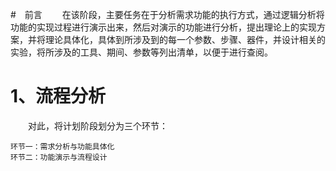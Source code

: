 #　前言
&#8195;&#8195;在该阶段，主要任务在于分析需求功能的执行方式，通过逻辑分析将功能的实现过程进行演示出来，然后对演示的功能进行分析，提出理论上的实现方案，并将理论具体化，具体到所涉及到的每一个参数、步骤、器件，并设计相关的实验，将所涉及的工具、期间、参数等列出清单，以便于进行查阅。

# 1、流程分析
&#8195;&#8195;对此，将计划阶段划分为三个环节：
```
环节一：需求分析与功能具体化
环节二：功能演示与流程设计
```
